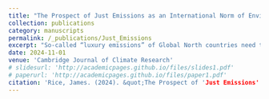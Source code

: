 ```yaml
---
title: "The Prospect of Just Emissions as an International Norm of Environmental Governance"
collection: publications
category: manuscripts
permalink: /_publications/Just_Emissions
excerpt: "So-called “luxury emissions” of Global North countries need to be curtailed in line with, and also more rapidly than, the increase in emissions from Global South nations. I argue there is a growing need for radical social austerity and climate conservatism on the part of large emitters."
date: 2024-11-01
venue: 'Cambridge Journal of Climate Research'
# slidesurl: 'http://academicpages.github.io/files/slides1.pdf'
# paperurl: 'http://academicpages.github.io/files/paper1.pdf'
citation: 'Rice, James. (2024). &quot;The Prospect of 'Just Emissions' as an International Norm of Environmental Governance.&quot; <i>Cambridge Journal of Climate Research</i>.'
---
```

